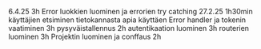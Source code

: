 6.4.25 3h Error luokkien luominen ja errorien try catching
27.2.25 1h30min käyttäjien etsiminen tietokannasta apia käyttäen
Error handler ja tokenin vaatiminen 3h
pysyväistallennus 2h 
autentikaation luominen 3h
routerien luominen 3h
Projektin luominen ja conffaus 2h
